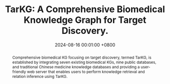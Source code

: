 ---
title:          "TarKG: A Comprehensive Biomedical Knowledge Graph for Target Discovery."
date:           2024-08-16 00:01:00 +0800
selected:       false
pub:            "Bioinformatics"
pub_date:       "2024"
abstract: >-
  Comprehensive biomedical KG focusing on target discovery, termed TarKG, is established by integrating seven existing biomedical KGs, nine public databases, and traditional Chinese medicine knowledge databases and providing a user-friendly web server that enables users to perform knowledge retrieval and relation inference using TarKG.
# cover:          /assets/images/covers/2021-4-cover.jpg
authors:
- Zhou, C.
- Cai, C.-P.
- Huang, X.-T.
- Yu, J.-L.
- Li, G.-B.#
links:
  Paper: https://doi.org/10.1093/bioinformatics/btae598
  Websever: https://tarkg.ddtmlab.org/
---